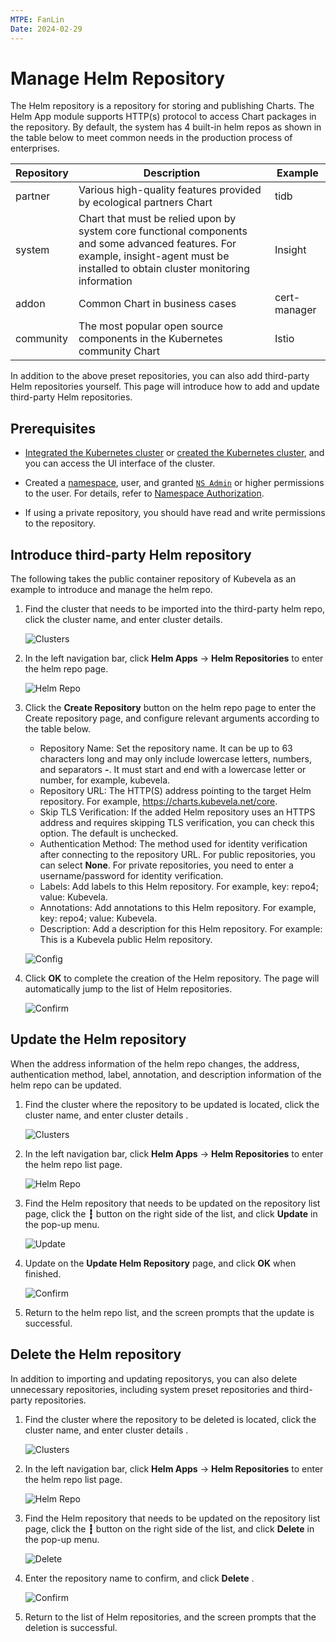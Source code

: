 ```yaml
---
MTPE: FanLin
Date: 2024-02-29
---
```


# Manage Helm Repository

The Helm repository is a repository for storing and publishing Charts. The Helm App module supports HTTP(s) protocol to access Chart packages in the repository. By default, the system has 4 built-in helm repos as shown in the table below to meet common needs in the production process of enterprises.

| Repository | Description | Example |
| --------- | ------------ | ------- |
| partner | Various high-quality features provided by ecological partners Chart | tidb |
| system | Chart that must be relied upon by system core functional components and some advanced features. For example, insight-agent must be installed to obtain cluster monitoring information | Insight |
| addon | Common Chart in business cases | cert-manager |
| community | The most popular open source components in the Kubernetes community Chart | Istio |

In addition to the above preset repositories, you can also add third-party Helm repositories yourself. This page will introduce how to add and update third-party Helm repositories.

## Prerequisites

- [Integrated the Kubernetes cluster](../clusters/integrate-cluster.md) or
  [created the Kubernetes cluster](../clusters/create-cluster.md),
  and you can access the UI interface of the cluster.

- Created a [namespace](../namespaces/createns.md), user,
  and granted [`NS Admin`](../permissions/permission-brief.md#ns-admin) or higher permissions to the user.
  For details, refer to [Namespace Authorization](../permissions/cluster-ns-auth.md).

- If using a private repository, you should have read and write permissions to the repository.

## Introduce third-party Helm repository

The following takes the public container repository of Kubevela as an example to introduce and manage the helm repo.

1. Find the cluster that needs to be imported into the third-party helm repo, click the cluster name, and enter cluster details.

    ![Clusters](../images/crd01.png)

2. In the left navigation bar, click __Helm Apps__ -> __Helm Repositories__ to enter the helm repo page.

    ![Helm Repo](../images/helmrepo01.png)

3. Click the __Create Repository__ button on the helm repo page to enter the Create repository page, and configure relevant arguments according to the table below.

    - Repository Name: Set the repository name. It can be up to 63 characters long and may only include lowercase letters,
      numbers, and separators __-__. It must start and end with a lowercase letter or number, for example, kubevela.
    - Repository URL: The HTTP(S) address pointing to the target Helm repository. For example, <https://charts.kubevela.net/core>.
    - Skip TLS Verification: If the added Helm repository uses an HTTPS address and requires skipping TLS verification,
      you can check this option. The default is unchecked.
    - Authentication Method: The method used for identity verification after connecting to the repository URL.
      For public repositories, you can select __None__. For private repositories, you need to enter a
      username/password for identity verification.
    - Labels: Add labels to this Helm repository. For example, key: repo4; value: Kubevela.
    - Annotations: Add annotations to this Helm repository. For example, key: repo4; value: Kubevela.
    - Description: Add a description for this Helm repository. For example: This is a Kubevela public Helm repository.

    ![Config](../images/helmrepo02.png)

4. Click __OK__ to complete the creation of the Helm repository. The page will automatically jump to the list of Helm repositories.

    ![Confirm](../images/helmrepo03.png)

## Update the Helm repository

When the address information of the helm repo changes, the address, authentication method, label, annotation, and description information of the helm repo can be updated.

1. Find the cluster where the repository to be updated is located, click the cluster name, and enter cluster details .

    ![Clusters](../images/crd01.png)

2. In the left navigation bar, click __Helm Apps__ -> __Helm Repositories__ to enter the helm repo list page.

    ![Helm Repo](../images/helmrepo01.png)

3. Find the Helm repository that needs to be updated on the repository list page, click the __┇__ button on the right side of the list, and click __Update__ in the pop-up menu.

    ![Update](../images/helmrepo04.png)

4. Update on the __Update Helm Repository__ page, and click __OK__ when finished.

    ![Confirm](../images/helmrepo05.png)

5. Return to the helm repo list, and the screen prompts that the update is successful.

## Delete the Helm repository

In addition to importing and updating repositorys, you can also delete unnecessary repositories, including system preset repositories and third-party repositories.

1. Find the cluster where the repository to be deleted is located, click the cluster name, and enter cluster details .

    ![Clusters](../images/crd01.png)

2. In the left navigation bar, click __Helm Apps__ -> __Helm Repositories__ to enter the helm repo list page.

    ![Helm Repo](../images/helmrepo01.png)

3. Find the Helm repository that needs to be updated on the repository list page, click the __┇__ button on the right side of the list, and click __Delete__ in the pop-up menu.

    ![Delete](../images/helmrepo07.png)

4. Enter the repository name to confirm, and click __Delete__ .

    ![Confirm](../images/helmrepo08.png)

5. Return to the list of Helm repositories, and the screen prompts that the deletion is successful.
